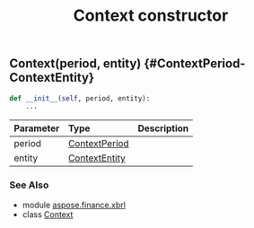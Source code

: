 ﻿---
title: Context constructor
second_title: Aspose.Finance for Python via .NET API References
description: 
type: docs
weight: 10
url: /python-net/aspose.finance.xbrl/context/__init__/
is_root: false
---

## Context(period, entity) {#ContextPeriod-ContextEntity}



```python
def __init__(self, period, entity):
    ...
```


| Parameter | Type | Description |
| :- | :- | :- |
| period | [ContextPeriod](/finance/python-net/aspose.finance.xbrl/contextperiod) |  |
| entity | [ContextEntity](/finance/python-net/aspose.finance.xbrl/contextentity) |  |



### See Also
* module [aspose.finance.xbrl](../../)
* class [Context](/finance/python-net/aspose.finance.xbrl/context)
